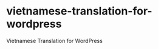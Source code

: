 vietnamese-translation-for-wordpress
====================================

Vietnamese Translation for WordPress
